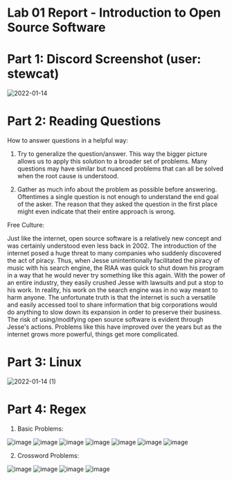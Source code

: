 # Lab 01 Report - Introduction to Open Source Software

# Part 1: Discord Screenshot (user: stewcat)
![2022-01-14](https://user-images.githubusercontent.com/86938356/149560208-66728875-f8b8-4e30-8f76-20584c2810a1.png)

# Part 2: Reading Questions
How to answer questions in a helpful way:
 1) Try to generalize the question/answer. This way the bigger picture allows us to apply this solution to a broader set of problems. Many questions may have similar but nuanced problems that can all be solved when the root cause is understood.

 2) Gather as much info about the problem as possible before answering. Oftentimes a single question is not enough to understand the end goal of the asker. The reason that they asked the question in the first place might even indicate that their entire approach is wrong. 

Free Culture:

  Just like the internet, open source software is a relatively new concept and was certainly understood even less back in 2002. The introduction of the internet posed a huge threat to many companies who suddenly discovered the act of piracy. Thus, when Jesse unintentionally facilitated the piracy of music with his search engine, the RIAA was quick to shut down his program in a way that he would never try something like this again. With the power of an entire industry, they easily crushed Jesse with lawsuits and put a stop to his work. In reality, his work on the search engine was in no way meant to harm anyone. The unfortunate truth is that the internet is such a versatile and easily accessed tool to share information that big corporations would do anything to slow down its expansion in order to preserve their business. The risk of using/modifying open source software is evident through Jesse's actions. Problems like this have improved over the years but as the internet grows more powerful, things get more complicated. 

# Part 3: Linux
![2022-01-14 (1)](https://user-images.githubusercontent.com/86938356/149566646-e8514210-0296-4174-a1f4-cc1751827adb.png)

# Part 4: Regex
1) Basic Problems:

![image](https://user-images.githubusercontent.com/86938356/149630378-bd5b06dc-1f7e-4104-a1da-9fb0ac86fb73.png)
![image](https://user-images.githubusercontent.com/86938356/149630442-cc33d4ff-bef4-457b-b357-9753c8544b63.png)
![image](https://user-images.githubusercontent.com/86938356/149630481-490898f7-0ce9-47ec-99f4-2c3e6ca06f19.png)
![image](https://user-images.githubusercontent.com/86938356/149630606-fa56bd34-901f-44dd-a177-cdaa5c8ecd92.png)
![image](https://user-images.githubusercontent.com/86938356/149630635-1c569a9b-4c97-4ffb-954c-b681baa986a5.png)
![image](https://user-images.githubusercontent.com/86938356/149630744-bf2c28a0-c14e-4ed3-8205-2a027a831c55.png)
![image](https://user-images.githubusercontent.com/86938356/149630993-f860df9b-1bc7-46ca-9bb7-360705099bd8.png)

2) Crossword Problems:

![image](https://user-images.githubusercontent.com/86938356/149631342-7a98f458-8722-4d7a-9206-4773296449bd.png)
![image](https://user-images.githubusercontent.com/86938356/149631722-9d0b2cbd-fc39-4447-936a-acee5e3f2d2d.png)
![image](https://user-images.githubusercontent.com/86938356/149631770-f2fe9c57-a507-4e41-a097-5ff485010a46.png)
![image](https://user-images.githubusercontent.com/86938356/149631856-fc496e3f-4546-47c1-94be-c4c9b0396679.png)


